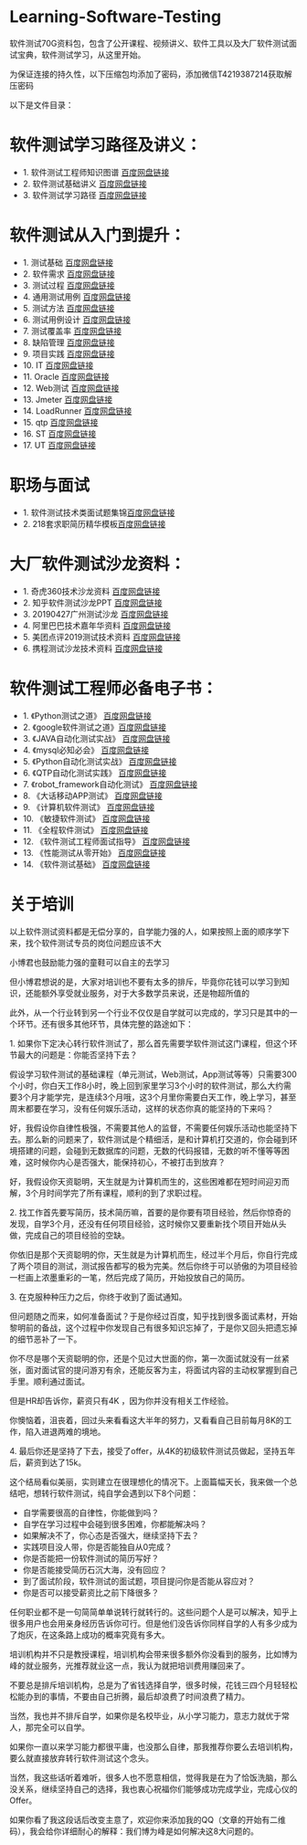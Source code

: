 # Learning-Software-Testing
软件测试70G资料包，包含了公开课程、视频讲义、软件工具以及大厂软件测试面试宝典，软件测试学习，从这里开始。

为保证连接的持久性，以下压缩包均添加了密码，添加微信T4219387214获取解压密码


以下是文件目录：
<h1>软件测试学习路径及讲义：</h1>
<ul>
<li>1. 软件测试工程师知识图谱   <a href="https://pan.baidu.com/s/1lWRDgagpYj_1G9KIqVkLDg">百度网盘链接</a></li>
<li>2. 软件测试基础讲义  <a href="https://pan.baidu.com/s/1lWRDgagpYj_1G9KIqVkLDg">百度网盘链接</a></li>
<li>3. 软件测试学习路径  <a href="https://pan.baidu.com/s/1lWRDgagpYj_1G9KIqVkLDg">百度网盘链接</a></li>
</ul>

<h1>软件测试从入门到提升：</h1>
<ul>
<li>1. 测试基础   <a href="https://pan.baidu.com/s/1lWRDgagpYj_1G9KIqVkLDg">百度网盘链接</a></li>
<li>2. 软件需求  <a href="https://pan.baidu.com/s/1lWRDgagpYj_1G9KIqVkLDg">百度网盘链接</a></li>
<li>3. 测试过程  <a href="https://pan.baidu.com/s/1lWRDgagpYj_1G9KIqVkLDg">百度网盘链接</a></li>
<li>4. 通用测试用例  <a href="https://pan.baidu.com/s/1lWRDgagpYj_1G9KIqVkLDg">百度网盘链接</a></li>
<li>5. 测试方法   <a href="https://pan.baidu.com/s/1lWRDgagpYj_1G9KIqVkLDg">百度网盘链接</a></li>
<li>6. 测试用例设计  <a href="https://pan.baidu.com/s/1lWRDgagpYj_1G9KIqVkLDg">百度网盘链接</a></li>
<li>7. 测试覆盖率  <a href="https://pan.baidu.com/s/1lWRDgagpYj_1G9KIqVkLDg">百度网盘链接</a></li>
<li>8. 缺陷管理  <a href="https://pan.baidu.com/s/1lWRDgagpYj_1G9KIqVkLDg">百度网盘链接</a></li>
<li>9. 项目实践  <a href="https://pan.baidu.com/s/1lWRDgagpYj_1G9KIqVkLDg">百度网盘链接</a></li>
<li>10. IT <a href="https://pan.baidu.com/s/1lWRDgagpYj_1G9KIqVkLDg">百度网盘链接</a></li>
<li>11. Oracle  <a href="https://pan.baidu.com/s/1lWRDgagpYj_1G9KIqVkLDg">百度网盘链接</a></li>
<li>12. Web测试  <a href="https://pan.baidu.com/s/1lWRDgagpYj_1G9KIqVkLDg">百度网盘链接</a></li>
<li>13. Jmeter  <a href="https://pan.baidu.com/s/1lWRDgagpYj_1G9KIqVkLDg">百度网盘链接</a></li>
<li>14. LoadRunner  <a href="https://pan.baidu.com/s/1lWRDgagpYj_1G9KIqVkLDg">百度网盘链接</a></li>
<li>15. qtp  <a href="https://pan.baidu.com/s/1lWRDgagpYj_1G9KIqVkLDg">百度网盘链接</a></li>
<li>16. ST  <a href="https://pan.baidu.com/s/1lWRDgagpYj_1G9KIqVkLDg">百度网盘链接</a></li>
<li>17. UT  <a href="https://pan.baidu.com/s/1lWRDgagpYj_1G9KIqVkLDg">百度网盘链接</a></li>
</ul>

<h1>职场与面试</h1>
<ul>
  <li>1. 软件测试技术类面试题集锦<a href="https://pan.baidu.com/s/1lWRDgagpYj_1G9KIqVkLDg">百度网盘链接</a></li>
  <li>2. 218套求职简历精华模板<a href="https://pan.baidu.com/s/1lWRDgagpYj_1G9KIqVkLDg">百度网盘链接</a></li>
  </ul>


<h1>大厂软件测试沙龙资料：</h1>
<ul>
<li>1. 奇虎360技术沙龙资料   <a href="https://pan.baidu.com/s/1lWRDgagpYj_1G9KIqVkLDg">百度网盘链接</a></li>
<li>2. 知乎软件测试沙龙PPT  <a href="https://pan.baidu.com/s/1lWRDgagpYj_1G9KIqVkLDg">百度网盘链接</a></li>
<li>3. 20190427广州测试沙龙  <a href="https://pan.baidu.com/s/1lWRDgagpYj_1G9KIqVkLDg">百度网盘链接</a></li>
<li>4. 阿里巴巴技术嘉年华资料  <a href="https://pan.baidu.com/s/1lWRDgagpYj_1G9KIqVkLDg">百度网盘链接</a></li>
<li>5. 美团点评2019测试技术资料  <a href="https://pan.baidu.com/s/1lWRDgagpYj_1G9KIqVkLDg">百度网盘链接</a></li>
<li>6. 携程测试沙龙技术资料  <a href="https://pan.baidu.com/s/1lWRDgagpYj_1G9KIqVkLDg">百度网盘链接</a></li>
</ul>

<h1>软件测试工程师必备电子书：</h1>
<ul>
<li>1. 《Python测试之道》 <a href="https://pan.baidu.com/s/1lWRDgagpYj_1G9KIqVkLDg">百度网盘链接</a></li>
<li>2. 《google软件测试之道》<a href="https://pan.baidu.com/s/1lWRDgagpYj_1G9KIqVkLDg">百度网盘链接</a></li>
<li>3. 《JAVA自动化测试实战》 <a href="https://pan.baidu.com/s/1lWRDgagpYj_1G9KIqVkLDg">百度网盘链接</a></li>
<li>4. 《mysql必知必会》 <a href="https://pan.baidu.com/s/1lWRDgagpYj_1G9KIqVkLDg">百度网盘链接</a></li>
<li>5. 《Python自动化测试实战》 <a href="https://pan.baidu.com/s/1lWRDgagpYj_1G9KIqVkLDg">百度网盘链接</a></li>
<li>6. 《QTP自动化测试实践》 <a href="https://pan.baidu.com/s/1lWRDgagpYj_1G9KIqVkLDg">百度网盘链接</a></li>
<li>7. 《robot_framework自动化测试》 <a href="https://pan.baidu.com/s/1lWRDgagpYj_1G9KIqVkLDg">百度网盘链接</a></li> 
<li>8. 《大话移动APP测试》 <a href="https://pan.baidu.com/s/1lWRDgagpYj_1G9KIqVkLDg">百度网盘链接</a></li>
<li>9. 《计算机软件测试》 <a href="https://pan.baidu.com/s/1lWRDgagpYj_1G9KIqVkLDg">百度网盘链接</a></li>
<li>10. 《敏捷软件测试》 <a href="https://pan.baidu.com/s/1lWRDgagpYj_1G9KIqVkLDg">百度网盘链接</a></li>
<li>11. 《全程软件测试》 <a href="https://pan.baidu.com/s/1lWRDgagpYj_1G9KIqVkLDg">百度网盘链接</a></li>
<li>12. 《软件测试工程师面试指导》 <a href="https://pan.baidu.com/s/1lWRDgagpYj_1G9KIqVkLDg">百度网盘链接</a></li>
<li>13. 《性能测试从零开始》 <a href="https://pan.baidu.com/s/1lWRDgagpYj_1G9KIqVkLDg">百度网盘链接</a></li>
<li>14. 《软件测试基础》 <a href="https://pan.baidu.com/s/1lWRDgagpYj_1G9KIqVkLDg">百度网盘链接</a></li>
</ul>

<h1>关于培训</h1>
<p>以上软件测试资料都是无偿分享的，自学能力强的人，如果按照上面的顺序学下来，找个软件测试专员的岗位问题应该不大</p>
<p>小博君也鼓励能力强的童鞋可以自主的去学习</p>
<p>但小博君想说的是，大家对培训也不要有太多的排斥，毕竟你花钱可以学习到知识，还能额外享受就业服务，对于大多数学员来说，还是物超所值的</p>
<p>此外，从一个行业转到另一个行业不仅仅是自学就可以完成的，学习只是其中的一个环节。还有很多其他环节，具体完整的路途如下：</p>

<p>1. 如果你下定决心转行软件测试了，那么首先需要学软件测试这门课程，但这个环节最大的问题是：你能否坚持下去？</p>

<p>假设学习软件测试的基础课程（单元测试，Web测试，App测试等等）只需要300个小时，你白天工作8小时，晚上回到家里学习3个小时的软件测试，那么大约需要3个月才能学完，是连续3个月哦，这3个月里你需要白天工作，晚上学习，甚至周末都要在学习，没有任何娱乐活动，这样的状态你真的能坚持的下来吗？</p>

<p>好，我假设你自律性极强，不需要其他人的监督，不需要任何娱乐活动也能坚持下去。那么新的问题来了，软件测试是个精细活，是和计算机打交道的，你会碰到环境搭建的问题，会碰到无数据库的问题，无数的代码报错，无数的听不懂等等困难，这时候你内心是否强大，能保持初心，不被打击到放弃？</p>

<p>好，我假设你天资聪明，天生就是为计算机而生的，这些困难都在短时间迎刃而解，3个月时间学完了所有课程，顺利的到了求职过程。</p>

<p>2. 找工作首先要写简历，技术简历嘛，首要的是你要有项目经验，然后你惊奇的发现，自学3个月，还没有任何项目经验，这时候你又要重新找个项目开始从头做，完成自己的项目经验的空缺。</p>

<p>你依旧是那个天资聪明的你，天生就是为计算机而生，经过半个月后，你自行完成了两个项目的测试，测试报告都写的极为完美。然后你终于可以骄傲的为项目经验一栏画上浓墨重彩的一笔，然后完成了简历，开始投放自己的简历。</p>

<p>3. 在克服种种压力之后，你终于收到了面试通知。</p>

<p>但问题随之而来，如何准备面试？于是你经过百度，知乎找到很多面试素材，开始黎明前的备战，这个过程中你发现自己有很多知识忘掉了，于是你又回头把遗忘掉的细节恶补了一下。</p>

<p>你不尽是哪个天资聪明的你，还是个见过大世面的你，第一次面试就没有一丝紧张，面对面试官的提问游刃有余，还能反客为主，将面试内容的主动权掌握到自己手里。顺利通过面试。</p>

<p>但是HR却告诉你，薪资只有4K ，因为你并没有相关工作经验。</p>

<p>你懊恼着，沮丧着，回过头来看看这大半年的努力，又看看自己目前每月8K的工作，陷入进退两难的境地。</p>

<p>4. 最后你还是坚持了下去，接受了offer，从4K的初级软件测试员做起，坚持五年后，薪资到达了15k。</p>

<p>这个结局看似美丽，实则建立在很理想化的情况下。上面篇幅天长，我来做一个总结吧，想转行软件测试，纯自学会遇到以下8个问题：</p>

<ul>
<li>自学需要很高的自律性，你能做到吗？</li>
<li>自学在学习过程中会碰到很多困难，你都能解决吗？</li>
<li>如果解决不了，你心态是否强大，继续坚持下去？</li>
<li>实践项目没人带，你是否能独自从0完成？</li>
<li>你是否能把一份软件测试的简历写好？</li>
<li>你是否能接受简历石沉大海，没有回应？</li>
<li>到了面试阶段，软件测试的面试题，项目提问你是否能从容应对？</li>
  <li>你是否可以接受薪资比之前下降很多？ </li>
  </ul>
  
 <p> 任何职业都不是一句简简单单说转行就转行的。这些问题个人是可以解决，知乎上很多用户也会用亲身经历告诉你可行。但是他们没告诉你同样自学的人有多少成为了炮灰，在这条路上成功的概率究竟有多大。</p>

<p>培训机构并不只是教授课程，培训机构会带来很多额外你没看到的服务，比如博为峰的就业服务，光推荐就业这一点，我认为就把培训费用赚回来了。</p>

<p>不要总是排斥培训机构，总是为了省钱选择自学，很多时候，花钱三四个月轻轻松松能办到的事情，不要由自己折腾，最后却浪费了时间浪费了精力。</p>

<p>当然，我也并不排斥自学，如果你是名校毕业，从小学习能力，意志力就优于常人，那完全可以自学。</p>

<p>如果你一直以来学习能力都很平庸，也没那么自律，那我推荐你要么去培训机构，要么就直接放弃转行软件测试这个念头。</p>

<p>当然，我这些话听着难听，很多人也不愿意相信，觉得我是在为了恰饭洗脑，那么没关系，继续坚持自己的选择，我也衷心祝福你们能够成功完成学业，完成心仪的Offer。</p>

<p>如果你看了我这段话后改变主意了，欢迎你来添加我的QQ（文章的开始有二维码），我会给你详细耐心的解释：我们博为峰是如何解决这8大问题的。</p>
